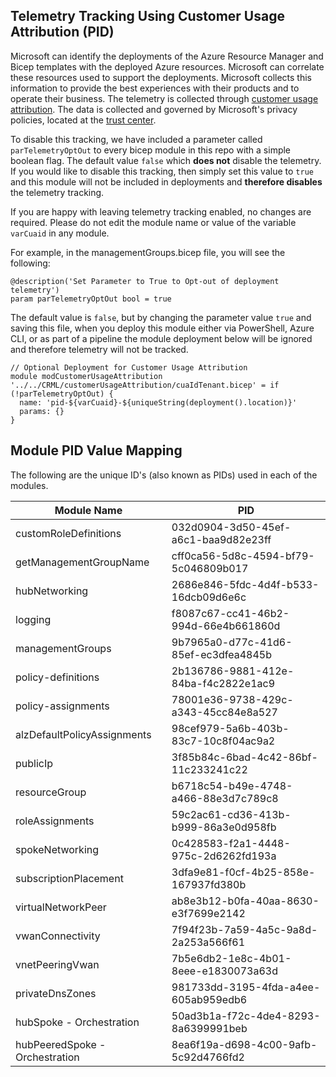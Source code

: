 <!-- markdownlint-disable -->
## Telemetry Tracking Using Customer Usage Attribution (PID)
<!-- markdownlint-restore -->

Microsoft can identify the deployments of the Azure Resource Manager and Bicep templates with the deployed Azure resources. Microsoft can correlate these resources used to support the deployments. Microsoft collects this information to provide the best experiences with their products and to operate their business. The telemetry is collected through [customer usage attribution](https://docs.microsoft.com/azure/marketplace/azure-partner-customer-usage-attribution). The data is collected and governed by Microsoft's privacy policies, located at the [trust center](https://www.microsoft.com/trustcenter).

To disable this tracking, we have included a parameter called `parTelemetryOptOut` to every bicep module in this repo with a simple boolean flag. The default value `false` which **does not** disable the telemetry. If you would like to disable this tracking, then simply set this value to `true` and this module will not be included in deployments and **therefore disables** the telemetry tracking.

If you are happy with leaving telemetry tracking enabled, no changes are required. Please do not edit the module name or value of the variable `varCuaid` in any module.

For example, in the managementGroups.bicep file, you will see the following:

```bicep
@description('Set Parameter to True to Opt-out of deployment telemetry')
param parTelemetryOptOut bool = true
```

The default value is `false`, but by changing the parameter value `true` and saving this file, when you deploy this module either via PowerShell, Azure CLI, or as part of a pipeline the module deployment below will be ignored and therefore telemetry will not be tracked.

```bicep
// Optional Deployment for Customer Usage Attribution
module modCustomerUsageAttribution '../../CRML/customerUsageAttribution/cuaIdTenant.bicep' = if (!parTelemetryOptOut) {
  name: 'pid-${varCuaid}-${uniqueString(deployment().location)}'
  params: {}
}
```
## Module PID Value Mapping
The following are the unique ID's (also known as PIDs) used in each of the modules.

| Module Name                    | PID                                  |
| ------------------------------ | ------------------------------------ |
| customRoleDefinitions          | 032d0904-3d50-45ef-a6c1-baa9d82e23ff |
| getManagementGroupName         | cff0ca56-5d8c-4594-bf79-5c046809b017 |
| hubNetworking                  | 2686e846-5fdc-4d4f-b533-16dcb09d6e6c |
| logging                        | f8087c67-cc41-46b2-994d-66e4b661860d |
| managementGroups               | 9b7965a0-d77c-41d6-85ef-ec3dfea4845b |
| policy-definitions             | 2b136786-9881-412e-84ba-f4c2822e1ac9 |
| policy-assignments             | 78001e36-9738-429c-a343-45cc84e8a527 |
| alzDefaultPolicyAssignments    | 98cef979-5a6b-403b-83c7-10c8f04ac9a2 |
| publicIp                       | 3f85b84c-6bad-4c42-86bf-11c233241c22 |
| resourceGroup                  | b6718c54-b49e-4748-a466-88e3d7c789c8 |
| roleAssignments                | 59c2ac61-cd36-413b-b999-86a3e0d958fb |
| spokeNetworking                | 0c428583-f2a1-4448-975c-2d6262fd193a |
| subscriptionPlacement          | 3dfa9e81-f0cf-4b25-858e-167937fd380b |
| virtualNetworkPeer             | ab8e3b12-b0fa-40aa-8630-e3f7699e2142 |
| vwanConnectivity               | 7f94f23b-7a59-4a5c-9a8d-2a253a566f61 |
| vnetPeeringVwan                | 7b5e6db2-1e8c-4b01-8eee-e1830073a63d |
| privateDnsZones                | 981733dd-3195-4fda-a4ee-605ab959edb6 |
| hubSpoke - Orchestration       | 50ad3b1a-f72c-4de4-8293-8a6399991beb |
| hubPeeredSpoke - Orchestration | 8ea6f19a-d698-4c00-9afb-5c92d4766fd2 |
